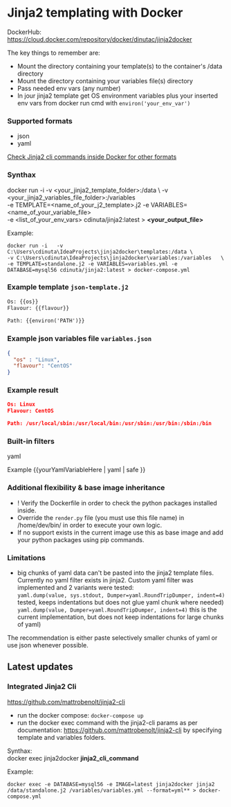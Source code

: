 # Jinja2 templating with Docker

DockerHub: https://cloud.docker.com/repository/docker/dinutac/jinja2docker  

The key things to remember are:   
* Mount the directory containing your template(s) to the container's /data directory
* Mount the directory containing your variables file(s) directory
* Pass needed env vars (any number)
* In jour jinja2 template get OS environment variables plus your inserted env vars from docker run cmd with ```environ('your_env_var')```

### Supported formats
- json
- yaml  

[Check Jinja2 cli commands inside Docker for other formats](#latest-updates)  

### Synthax
docker run -i   -v <your_jinja2_template_folder>:/data \ 
-v <your_jinja2_variables_file_folder>:/variables  \
-e TEMPLATE=<name_of_your_j2_template>.j2 -e VARIABLES=<name_of_your_variable_file> \
-e <list_of_your_env_vars> cdinuta/jinja2:latest > **<your_output_file>**

Example: 
```
docker run -i   -v C:\Users\cdinuta\IdeaProjects\jinja2docker\templates:/data \
-v C:\Users\cdinuta\IdeaProjects\jinja2docker\variables:/variables   \
-e TEMPLATE=standalone.j2 -e VARIABLES=variables.yml -e DATABASE=mysql56 cdinuta/jinja2:latest > docker-compose.yml
```

### Example template ```json-template.j2```
``` txt
Os: {{os}}
Flavour: {{flavour}}
   
Path: {{environ('PATH')}}
```

### Example json variables file ```variables.json```
```json
{
  "os" : "Linux",
  "flavour": "CentOS"
}
```

### Example result  
```json
Os: Linux
Flavour: CentOS

Path: /usr/local/sbin:/usr/local/bin:/usr/sbin:/usr/bin:/sbin:/bin
```
### Built-in filters
yaml


Example {{yourYamlVariableHere | yaml | safe }}


### Additional flexibility & base image inheritance
- ! Verify the Dockerfile in order to check the python packages installed inside.
- Override the ```render.py``` file (you must use this file name) in /home/dev/bin/ in order to execute your own logic.
- If no support exists in the current image use this as base image and add your python packages using pip commands.

### Limitations
- big chunks of yaml data can't be pasted into the jinja2 template files. Currently no yaml filter exists in jinja2.
 Custom yaml filter was implemented and 2 variants were tested:  
```yaml.dump(value, sys.stdout, Dumper=yaml.RoundTripDumper, indent=4)``` tested, keeps indentations but does not glue yaml chunk where needed)  
```yaml.dump(value, Dumper=yaml.RoundTripDumper, indent=4)```  this is the current implementation, but does not keep indentations for large chunks of yaml)  

The recommendation is either paste selectively smaller chunks of yaml or use json whenever possible.

## Latest updates  
### Integrated Jinja2 Cli 

https://github.com/mattrobenolt/jinja2-cli  

- run the docker compose:  ``docker-compose up``
- run the docker exec command with the jinja2-cli params as per documentation: https://github.com/mattrobenolt/jinja2-cli  by specifying template and variables folders.

Synthax:  
docker exec jinja2docker **jinja2_cli_command**  

Example:  
```
docker exec -e DATABASE=mysql56 -e IMAGE=latest jinja2docker jinja2 /data/standalone.j2 /variables/variables.yml --format=yml** > docker-compose.yml
```
